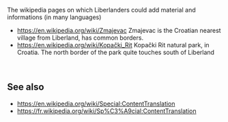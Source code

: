 
The wikipedia pages on which Liberlanders could add material and informations (in many languages)

* https://en.wikipedia.org/wiki/Zmajevac Zmajevac is the Croatian nearest village from Liberland, has common borders.
* https://en.wikipedia.org/wiki/Kopački_Rit Kopački Rit natural park, in Croatia. The north border of the park quite touches south of Liberland
  
<br>

See also
--------
* https://en.wikipedia.org/wiki/Special:ContentTranslation
* https://fr.wikipedia.org/wiki/Sp%C3%A9cial:ContentTranslation
